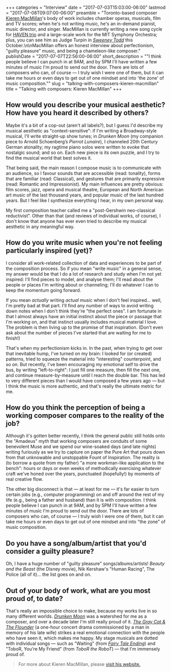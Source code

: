 +++
categories = "Interview"
date = "2017-07-03T15:03:00-06:00"
lastmod = "2017-07-08T09:07:00-06:00"
preamble = "Toronto-based composer [Kieren MacMillan](/scene/people/kieren-macmillan/)'s body of work includes chamber operas, musicals, film and TV scores; when he's not writing music,  he's an in-demand pianist, music director, and singer. MacMillan is currently writing a new song cycle for [HAVEN trio](http://www.haventrio.com/) and a large-scale work for the MIT Symphony Orchestra; plus, you can see him as Judge Turpin in [*Sweeney Todd*](http://www.sweeneytoronto.com/) this October.\n\nMacMillan offers an honest interview about perfectionism, \"guilty pleasure\" music, and being a chameleon-like composer."
publishDate = "2017-07-07T22:56:00-06:00"
short_description = "&quot;I think people believe I can punch in at 9AM, and by 5PM I&#039;ll have written a few minutes of music I&#039;m proud to send out the door. There are lots of composers who can, of course — I truly wish I were one of them, but it can take me hours or even days to get out of one mindset and into &#039;the zone&#039; of music composition.&quot;"
slug = "talking-with-composers-kieren-macmillan"
title = "Talking with composers: Kieren MacMillan"
+++

## How would you describe your musical aesthetic? How have you heard it described by others?

Maybe it's a bit of a cop-out (aren't all labels?), but I guess I'd describe my musical aesthetic as "context-sensitive": if I'm writing a Broadway-style musical, I'll write straight-up show tunes; in *Drunken Moon* (my companion piece to Arnold Schoenberg’s *Pierrot Lunaire*), I channeled 20th Century German atonality; my ragtime piano solos were written to evoke that nostalgic sound; and so on. Each new piece is its own puzzle, and I try to find the musical world that best solves it.

That being said, the main reason I compose music is to communicate with an audience, so I favour sounds that are accessible (read: tonality), forms that are familiar (read: Classical), and gestures that are primarily expressive (read: Romantic and Impressionist). My main influences are pretty obvious: film scores, jazz, opera and musical theatre, European and North American art music of the last thousand years, and popular music of the last hundred years. But I feel like I synthesize everything I hear, in my own personal way.

My first composition teacher called me a "post-Gershwin neo-classical reductivist". Other than that (and reviews of individual works, of course), I don't know that anyone has ever even tried to describe my musical aesthetic in any meaningful way.

## How do you write music when you're not feeling particularly inspired (yet)?

I consider all work-related collection of data and experiences to be part of the composition process. So if you mean "write music" in a general sense, my answer would be that I do a lot of research and study when I'm not yet inspired: I'll find pieces to model, and analyse them; I'll read about the people or places I'm writing about or channeling; I'll do whatever I can to keep the momentum going forward.

If you mean *actually* writing *actual* music when I don't feel inspired… well, I'm pretty bad at that part. I'll find any number of ways to avoid writing down notes when I don't think they're "the perfect ones". I am fortunate in that I almost always have an initial instinct about the piece or passage that I'm working on, and that instinct usually includes musical material I love. The problem is then living up to the promise of that inspiration. (Don't even ask about the number of pieces I've started that are waiting for me to finish!) 

That's when my perfectionism kicks in. In the past, when trying to get over that inevitable hump, I've turned on my brain: I looked for (or created) patterns, tried to squeeze the material into "interesting" counterpoint, and so on. But recently, I've been encouraging my emotional self to drive the bus, by writing "left-to-right": I just fill one measure, then fill the next one, and continue measure-by-measure until I reach the double bar. This has led to very different pieces than I would have composed a few years ago — but I think the music is more authentic, and that's really the ultimate metric for me.

## How do you think the perception of being a working composer compares to the reality of the job?

Although it's gotten better recently, I think the general public still holds onto the "Amadeus" myth that working composers are conduits of some benevolent Muse and we spend our wine-soaked days (and late nights) writing furiously as we try to capture on paper the Pure Art that pours down from that unknowable and unstoppable Fount of Inspiration. The reality is (to borrow a quote from my father) "a more workman-like application to the bench": hours or days or even weeks of methodically exercising whatever craft we've honed over the years, punctuated (hopefully!) by moments of real creative flow.

The other big disconnect is that — at least for me — it's far easier to turn certain jobs (e.g., computer programming) on and off around the rest of my life (e.g., being a father and husband) than it is with composition. I think people believe I can punch in at 9AM, and by 5PM I'll have written a few minutes of music I'm proud to send out the door. There are lots of composers who can, of course — I truly wish I were one of them, but it can take me hours or even days to get out of one mindset and into "the zone" of music composition.

## Do you have a song/album/artist that you'd consider a guilty pleasure?

Oh, I have a huge number of "guilty pleasure" songs/albums/artists! *Beauty and the Beast* (the Disney movie), Nik Kershaw's "Human Racing", The Police (all of it)… the list goes on and on.

## Out of your body of work, what are you most proud of, to date?

That's really an impossible choice to make, because my works live in so many different worlds. [*Drunken Moon*](http://kierenmacmillan.info/drunken-moon/) was a watershed for me as a composer, and over a decade later I'm still really proud of it. [*The Gray Cat & The Flounder*](http://kierenmacmillan.info/gcf/) (a one-hour concert drama commissioned by a man in memory of his late wife) strikes a real emotional connection with the people who have seen it, which makes me happy. My stage musicals are dotted with individual songs — such as "Waiting" (from [*Fairy Tale Ending*](http://kierenmacmillan.info/fairy-tale-ending/)) and "ToboR, You're My Friend" (from *ToboR the RoboT*) — that I'm immensely proud of.

>For more about Kieren MacMillan, please [visit his website.](http://kierenmacmillan.info/)
